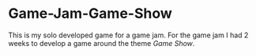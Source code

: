 # Game-Jam-Game-Show
This is my solo developed game for a game jam. For the game jam I had 2 weeks to develop a game around the theme *Game Show*.
